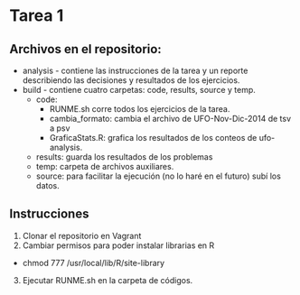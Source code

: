 # Tarea 1

## Archivos en el repositorio: 
* analysis - contiene las instrucciones de la tarea y un reporte describiendo las decisiones y resultados de los ejercicios.
* build - contiene cuatro carpetas: code, results, source y temp.
  * code: 
    * RUNME.sh corre todos los ejercicios de la tarea.
    * cambia_formato: cambia el archivo de UFO-Nov-Dic-2014 de tsv a psv
    * GraficaStats.R: grafica los resultados de los conteos de ufo-analysis.
  * results: guarda los resultados de los problemas
  * temp: carpeta de archivos auxiliares. 
  * source: para facilitar la ejecución (no lo haré en el futuro) subí los datos.
    
    
## Instrucciones
1. Clonar el repositorio en Vagrant
2. Cambiar permisos para poder instalar librarias en R
 * chmod 777 /usr/local/lib/R/site-library
3. Ejecutar RUNME.sh en la carpeta de códigos.
